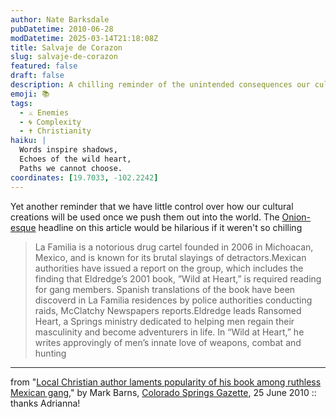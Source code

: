 ```yaml
---
author: Nate Barksdale
pubDatetime: 2010-06-28
modDatetime: 2025-03-14T21:18:08Z
title: Salvaje de Corazon
slug: salvaje-de-corazon
featured: false
draft: false
description: A chilling reminder of the unintended consequences our cultural creations can have.
emoji: 📚
tags:
  - ⚔️ Enemies
  - 🌀 Complexity
  - ✝️ Christianity
haiku: |
  Words inspire shadows,  
  Echoes of the wild heart,  
  Paths we cannot choose.
coordinates: [19.7033, -102.2242]
---
```


Yet another reminder that we have little control over how our cultural creations will be used once we push them out into the world. The [Onion-esque](https://www.google.com/search?q=%22Onion-esque%22%20theonion.com) headline on this article would be hilarious if it weren't so chilling

> La Familia is a notorious drug cartel founded in 2006 in Michoacan, Mexico, and is known for its brutal slayings of detractors.Mexican authorities have issued a report on the group, which includes the finding that Eldredge’s 2001 book, ”Wild at Heart,” is required reading for gang members. Spanish translations of the book have been discoverd in La Familia residences by police authorities conducting raids, McClatchy Newspapers reports.Eldredge leads Ransomed Heart, a Springs ministry dedicated to helping men regain their masculinity and become adventurers in life. In “Wild at Heart,” he writes approvingly of men’s innate love of weapons, combat and hunting

---

from "[Local Christian author laments popularity of his book among ruthless Mexican gang](http://web.archive.org/web/20130719214706/http://thepulpit.freedomblogging.com/2010/06/25/local-christian-author-laments-popularity-of-his-book-among-ruthless-mexican-gang/6287/)," by Mark Barns, [Colorado Springs Gazette](http://web.archive.org/web/20130719214706/http://thepulpit.freedomblogging.com/2010/06/25/local-christian-author-laments-popularity-of-his-book-among-ruthless-mexican-gang/6287/), 25 June 2010 :: thanks Adrianna!
